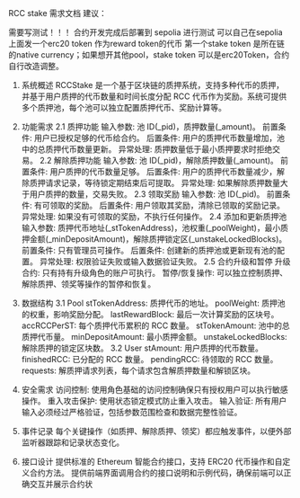 RCC stake
需求文档
建议：

需要写测试！！！
合约开发完成后部署到 sepolia 进行测试
可以自己在sepolia 上面发一个erc20 token 作为reward token的代币
第一个stake token 是所在链的native currency；如果想开其他pool，stake token 可以是erc20Token，合约自行改造调整。
1. 系统概述
RCCStake 是一个基于区块链的质押系统，支持多种代币的质押，并基于用户质押的代币数量和时间长度分配 RCC 代币作为奖励。系统可提供多个质押池，每个池可以独立配置质押代币、奖励计算等。

2. 功能需求
2.1 质押功能
输入参数: 池 ID(_pid)，质押数量(_amount)。
前置条件: 用户已授权足够的代币给合约。
后置条件: 用户的质押代币数量增加，池中的总质押代币数量更新。
异常处理: 质押数量低于最小质押要求时拒绝交易。
2.2 解除质押功能
输入参数: 池 ID(_pid)，解除质押数量(_amount)。
前置条件: 用户质押的代币数量足够。
后置条件: 用户的质押代币数量减少，解除质押请求记录，等待锁定期结束后可提取。
异常处理: 如果解除质押数量大于用户质押的数量，交易失败。
2.3 领取奖励
输入参数: 池 ID(_pid)。
前置条件: 有可领取的奖励。
后置条件: 用户领取其奖励，清除已领取的奖励记录。
异常处理: 如果没有可领取的奖励，不执行任何操作。
2.4 添加和更新质押池
输入参数: 质押代币地址(_stTokenAddress)，池权重(_poolWeight)，最小质押金额(_minDepositAmount)，解除质押锁定区(_unstakeLockedBlocks)。
前置条件: 只有管理员可操作。
后置条件: 创建新的质押池或更新现有池的配置。
异常处理: 权限验证失败或输入数据验证失败。
2.5 合约升级和暂停
升级合约: 只有持有升级角色的账户可执行。
暂停/恢复操作: 可以独立控制质押、解除质押、领奖等操作的暂停和恢复。
3. 数据结构
3.1 Pool
stTokenAddress: 质押代币的地址。
poolWeight: 质押池的权重，影响奖励分配。
lastRewardBlock: 最后一次计算奖励的区块号。
accRCCPerST: 每个质押代币累积的 RCC 数量。
stTokenAmount: 池中的总质押代币量。
minDepositAmount: 最小质押金额。
unstakeLockedBlocks: 解除质押的锁定区块数。
3.2 User
stAmount: 用户质押的代币数量。
finishedRCC: 已分配的 RCC 数量。
pendingRCC: 待领取的 RCC 数量。
requests: 解质押请求列表，每个请求包含解质押数量和解锁区块。
4. 安全需求
访问控制: 使用角色基础的访问控制确保只有授权用户可以执行敏感操作。
重入攻击保护: 使用状态锁定模式防止重入攻击。
输入验证: 所有用户输入必须经过严格验证，包括参数范围检查和数据完整性验证。
5. 事件记录
每个关键操作（如质押、解除质押、领奖）都应触发事件，以便外部监听器跟踪和记录状态变化。
6. 接口设计
提供标准的 Ethereum 智能合约接口，支持 ERC20 代币操作和自定义合约方法。
提供前端界面调用合约的接口说明和示例代码，确保前端可以正确交互并展示合约状